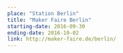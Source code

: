 ```yaml
---
place: "Station Berlin"
title: "Maker Faire Berlin"
starting-date: 2016-09-30
ending-date: 2016-10-02
link: http://maker-faire.de/berlin/
---
```


